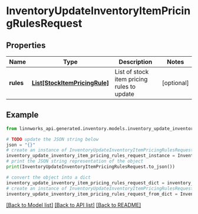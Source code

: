 # InventoryUpdateInventoryItemPricingRulesRequest


## Properties

Name | Type | Description | Notes
------------ | ------------- | ------------- | -------------
**rules** | [**List[StockItemPricingRule]**](StockItemPricingRule.md) | List of stock item pricing rules to update | [optional] 

## Example

```python
from linnworks_api.generated.inventory.models.inventory_update_inventory_item_pricing_rules_request import InventoryUpdateInventoryItemPricingRulesRequest

# TODO update the JSON string below
json = "{}"
# create an instance of InventoryUpdateInventoryItemPricingRulesRequest from a JSON string
inventory_update_inventory_item_pricing_rules_request_instance = InventoryUpdateInventoryItemPricingRulesRequest.from_json(json)
# print the JSON string representation of the object
print(InventoryUpdateInventoryItemPricingRulesRequest.to_json())

# convert the object into a dict
inventory_update_inventory_item_pricing_rules_request_dict = inventory_update_inventory_item_pricing_rules_request_instance.to_dict()
# create an instance of InventoryUpdateInventoryItemPricingRulesRequest from a dict
inventory_update_inventory_item_pricing_rules_request_from_dict = InventoryUpdateInventoryItemPricingRulesRequest.from_dict(inventory_update_inventory_item_pricing_rules_request_dict)
```
[[Back to Model list]](../README.md#documentation-for-models) [[Back to API list]](../README.md#documentation-for-api-endpoints) [[Back to README]](../README.md)


